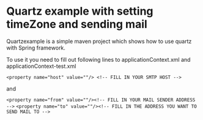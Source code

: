 Quartz example with setting timeZone and sending mail
=============

Quartzexample is a simple maven project which shows how to use quartz with Spring framework.

To use it you need to fill out following lines to applicationContext.xml and applicationContext-test.xml

`<property name="host" value=""/> <!-- FILL IN YOUR SMTP HOST -->`

and

`<property name="from" value=""/><!-- FILL IN YOUR MAIL SENDER ADDRESS -->`
`<property name="to" value=""/><!-- FILL IN THE ADDRESS YOU WANT TO SEND MAIL TO -->`

